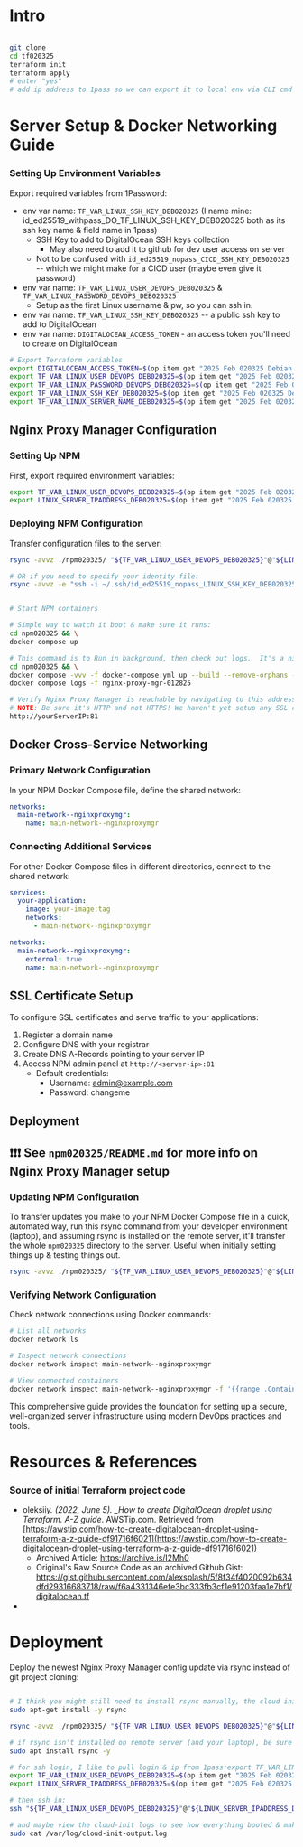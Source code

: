 # Intro

```bash

git clone
cd tf020325
terraform init
terraform apply
# enter "yes"
# add ip address to 1pass so we can export it to local env via CLI cmd

```

# Server Setup & Docker Networking Guide

### Setting Up Environment Variables

Export required variables from 1Password:

- env var name: `TF_VAR_LINUX_SSH_KEY_DEB020325` (I name mine: id_ed25519_withpass_DO_TF_LINUX_SSH_KEY_DEB020325 both as its ssh key name & field name in 1pass)
  - SSH Key to add to DigitalOcean SSH keys collection
    - May also need to add it to github for dev user access on server
  - Not to be confused with `id_ed25519_nopass_CICD_SSH_KEY_DEB020325` -- which we might make for a CICD user (maybe even give it password)
- env var name: `TF_VAR_LINUX_USER_DEVOPS_DEB020325` & `TF_VAR_LINUX_PASSWORD_DEVOPS_DEB020325`
  - Setup as the first Linux username & pw, so you can ssh in.
- env var name: `TF_VAR_LINUX_SSH_KEY_DEB020325` -- a public ssh key to add to DigitalOcean
- env var name: `DIGITALOCEAN_ACCESS_TOKEN` - an access token you'll need to create on DigitalOcean

```bash
# Export Terraform variables
export DIGITALOCEAN_ACCESS_TOKEN=$(op item get "2025 Feb 020325 Debian project" --fields label=TF_VAR_DIGITAL_OCEAN_TOKEN_DEB020325) &&
export TF_VAR_LINUX_USER_DEVOPS_DEB020325=$(op item get "2025 Feb 020325 Debian project" --fields label=LINUX_USER_DEVOPS_DEB020325) &&
export TF_VAR_LINUX_PASSWORD_DEVOPS_DEB020325=$(op item get "2025 Feb 020325 Debian project" --fields label=LINUX_PASSWORD_DEVOPS_DEB020325) &&
export TF_VAR_LINUX_SSH_KEY_DEB020325=$(op item get "2025 Feb 020325 Debian project" --fields label=id_ed25519_withpass_DO_TF_LINUX_SSH_KEY_DEB020325) &&
export TF_VAR_LINUX_SERVER_NAME_DEB020325=$(op item get "2025 Feb 020325 Debian project" --fields label=LINUX_SERVER_NAME_DEB020325)
```

## Nginx Proxy Manager Configuration

### Setting Up NPM

First, export required environment variables:

```bash
export TF_VAR_LINUX_USER_DEVOPS_DEB020325=$(op item get "2025 Feb 020325 Debian project" --fields label=LINUX_USER_DEVOPS_DEB020325) && \
export LINUX_SERVER_IPADDRESS_DEB020325=$(op item get "2025 Feb 020325 Debian project" --fields label=LINUX_SERVER_IPADDRESS_DEB020325)
```

### Deploying NPM Configuration

Transfer configuration files to the server:

```bash
rsync -avvz ./npm020325/ "${TF_VAR_LINUX_USER_DEVOPS_DEB020325}"@"${LINUX_SERVER_IPADDRESS_DEB020325}":~/npm020325

# OR if you need to specify your identity file:
rsync -avvz -e "ssh -i ~/.ssh/id_ed25519_nopass_LINUX_SSH_KEY_DEB020325" ./npm020325/ "${TF_VAR_LINUX_USER_DEVOPS_DEB020325}"@"${LINUX_SERVER_IPADDRESS_DEB020325}":~/npm020325


# Start NPM containers

# Simple way to watch it boot & make sure it runs:
cd npm020325 && \
docker compose up

# This command is to Run in background, then check out logs.  It's a nice way to view the running container, while leaving it running after you exit the logs view.:
cd npm020325 && \
docker compose -vvv -f docker-compose.yml up --build --remove-orphans -d && \
docker compose logs -f nginx-proxy-mgr-012825

# Verify Nginx Proxy Manager is reachable by navigating to this address on your browser:
# NOTE: Be sure it's HTTP and not HTTPS! We haven't yet setup any SSL certs, so HTTPS won't reach anything
http://yourServerIP:81
```

## Docker Cross-Service Networking

### Primary Network Configuration

In your NPM Docker Compose file, define the shared network:

```yaml
networks:
  main-network--nginxproxymgr:
    name: main-network--nginxproxymgr
```

### Connecting Additional Services

For other Docker Compose files in different directories, connect to the shared network:

```yaml
services:
  your-application:
    image: your-image:tag
    networks:
      - main-network--nginxproxymgr

networks:
  main-network--nginxproxymgr:
    external: true
    name: main-network--nginxproxymgr
```

## SSL Certificate Setup

To configure SSL certificates and serve traffic to your applications:

1. Register a domain name
2. Configure DNS with your registrar
3. Create DNS A-Records pointing to your server IP
4. Access NPM admin panel at `http://<server-ip>:81`
   - Default credentials:
     - Username: admin@example.com
     - Password: changeme

## Deployment

## ❗❗❗ See `npm020325/README.md` for more info on Nginx Proxy Manager setup

### Updating NPM Configuration

To transfer updates you make to your NPM Docker Compose file in a quick, automated way, run this rsync command from your developer environment (laptop), and assuming rsync is installed on the remote server, it'll transfer the whole `npm020325` directory to the server. Useful when initially setting things up & testing things out.

```bash
rsync -avvz ./npm020325/ "${TF_VAR_LINUX_USER_DEVOPS_DEB020325}"@"${LINUX_SERVER_IPADDRESS_DEB020325}":~/npm020325

```

### Verifying Network Configuration

Check network connections using Docker commands:

```bash
# List all networks
docker network ls

# Inspect network connections
docker network inspect main-network--nginxproxymgr

# View connected containers
docker network inspect main-network--nginxproxymgr -f '{{range .Containers}}{{.Name}} {{end}}'
```

This comprehensive guide provides the foundation for setting up a secure, well-organized server infrastructure using modern DevOps practices and tools.

# Resources & References

### Source of initial Terraform project code

- oleksii*y. (2022, June 5). \_How to create DigitalOcean droplet using Terraform. A-Z guide*. AWSTip.com. Retrieved from [https://awstip.com/how-to-create-digitalocean-droplet-using-terraform-a-z-guide-df91716f6021](https://awstip.com/how-to-create-digitalocean-droplet-using-terraform-a-z-guide-df91716f6021)
  - Archived Article: https://archive.is/I2Mh0
  - Original's Raw Source Code as an archived Github Gist: https://gist.githubusercontent.com/alexsplash/5f8f34f4020092b634dfd29316683718/raw/f6a4331346efe3bc333fb3cf1e91203faa1e7bf1/digitalocean.tf
-

# Deployment

Deploy the newest Nginx Proxy Manager config update via rsync instead of git project cloning:

```bash

# I think you might still need to install rsync manually, the cloud init script is failing to do so. (terraform-server--Debian-Jan2025-PortfolioEtc/yamlScripts/with-envVars.yaml)
sudo apt-get install -y rsync

rsync -avvz ./npm020325/ "${TF_VAR_LINUX_USER_DEVOPS_DEB020325}"@"${LINUX_SERVER_IPADDRESS_DEB020325}":~/npm020325

# if rsync isn't installed on remote server (and your laptop), be sure to install it first.  For debian, for example:
sudo apt install rsync -y

```

```bash
# for ssh login, I like to pull login & ip from 1pass:export TF_VAR_LINUX_USER_DEVOPS_DEB020325=$(op item get "2025 Feb 020325 Debian project" --fields label=LINUX_USER_DEVOPS_DEB020325) && \
export TF_VAR_LINUX_USER_DEVOPS_DEB020325=$(op item get "2025 Feb 020325 Debian project" --fields label=LINUX_USER_DEVOPS_DEB020325) && \
export LINUX_SERVER_IPADDRESS_DEB020325=$(op item get "2025 Feb 020325 Debian project" --fields label=LINUX_SERVER_IPADDRESS_DEB020325)

# then ssh in:
ssh "${TF_VAR_LINUX_USER_DEVOPS_DEB020325}"@"${LINUX_SERVER_IPADDRESS_DEB020325}"

# and maybe view the cloud-init logs to see how everything booted & make sure cloud init installed what it's supposed to (see bottom of ./terraform-server--Debian-Jan2025-PortfolioEtc/yamlScripts/with-envVars.yaml file)
sudo cat /var/log/cloud-init-output.log
```
